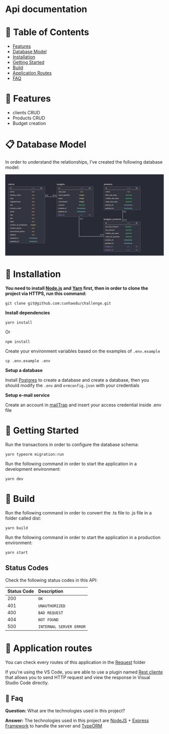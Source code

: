 # Api documentation

# :pushpin: Table of Contents

* [Features](#rocket-features)
* [Database Model](#clipboard-database-model)
* [Installation](#construction_worker-installation)
* [Getting Started](#runner-getting-started)
* [Build](#runner-build)
* [Application Routes](#rocket-application-routes)
* [FAQ](#postbox-faq)

# :rocket: Features

* clients CRUD
* Products CRUD
* Budget creation

# :clipboard: Database Model

In order to understand the relationships, I've created the following database model:

<p align="center">
   <img src=".github/order_db_model.png" width="900"/>
</p>

# :construction_worker: Installation

**You need to install [Node.js](https://nodejs.org/en/download/) and [Yarn](https://yarnpkg.com/) first, then in order to clone the project via HTTPS, run this command:**


```
git clone git@github.com:cunhaedu/challenge.git
```

**Install dependencies**

```
yarn install
```
Or

```
npm install
```

Create your environment variables based on the examples of ```.env.example```

```
cp .env.example .env
```

**Setup a database**

Install [Postgres](https://www.postgresql.org/) to create a database and create a database, then you should modify the ```.env``` and ```ormconfig.json``` with your credentials

**Setup e-mail service**

Create an account in [mailTrap](https://mailtrap.io/) and insert your access credential inside .env file

# :runner: Getting Started

Run the transactions in order to configure the database schema:
```
yarn typeorm migration:run
```

Run the following command in order to start the application in a development environment:
```
yarn dev
```

# :runner: Build
Run the following command in order to convert the .ts file to .js file in a folder called dist:
```
yarn build
```

Run the following command in order to start the application in a production environment:
```
yarn start
```

## Status Codes

Check the following status codes in this API:

| Status Code | Description |
| :--- | :--- |
| 200 | `OK` |
| 401 | `UNAUTHORIZED` |
| 400 | `BAD REQUEST` |
| 404 | `NOT FOUND` |
| 500 | `INTERNAL SERVER ERROR` |

# :rocket: Application routes

You can check every routes of this application in the [Request](./requests) folder

If you're using the VS Code, you are able to use a plugin named [Rest cliente](https://marketplace.visualstudio.com/items?itemName=humao.rest-client) that allows you to send HTTP request and view the response in Visual Studio Code directly.

## :postbox: Faq

**Question:** What are the technologies used in this project?

**Answer:** The technologies used in this project are [NodeJS](https://nodejs.org/en/) + [Express Framework](http://expressjs.com/en/) to handle the server and [TypeORM](https://typeorm.io/#/)
